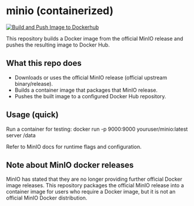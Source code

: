 # minio (containerized)

[![Build and Push Image to Dockerhub](https://github.com/SixteenOne/minio/actions/workflows/docker.yml/badge.svg)](https://github.com/SixteenOne/minio/actions/workflows/docker.yml)

This repository builds a Docker image from the official MinIO release and pushes the resulting image to Docker Hub.

## What this repo does
- Downloads or uses the official MinIO release (official upstream binary/release).
- Builds a container image that packages that MinIO release.
- Pushes the built image to a configured Docker Hub repository.

## Usage (quick)
Run a container for testing:
docker run -p 9000:9000 youruser/minio:latest server /data

Refer to MinIO docs for runtime flags and configuration.

## Note about MinIO docker releases
MinIO has stated that they are no longer providing further official Docker image releases. This repository packages the official MinIO release into a container image for users who require a Docker image, but it is not an official MinIO Docker distribution.